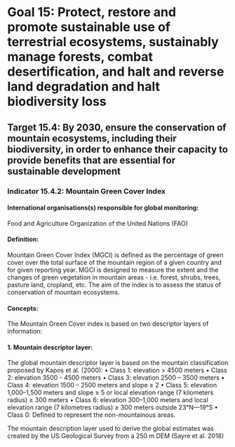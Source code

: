 # Goal 15: Protect, restore and promote sustainable use of terrestrial ecosystems, sustainably manage forests, combat desertification, and halt and reverse land degradation and halt biodiversity loss

## Target 15.4: By 2030, ensure the conservation of mountain ecosystems, including their biodiversity, in order to enhance their capacity to provide benefits that are essential for sustainable development

### Indicator 15.4.2: Mountain Green Cover Index

#### International organisations(s) responsible for global monitoring:

Food and Agriculture Organization of the United Nations (FAO)

#### Definition:

Mountain Green Cover Index (MGCI) is defined as the percentage of green cover over the total surface of the mountain region of a given country and for given reporting year. MGCI is designed to measure the extent and the changes of green vegetation in mountain areas - i.e. forest, shrubs, trees, pasture land, cropland, etc. The aim of the index is to assess the status of conservation of mountain ecosystems.

#### Concepts:

The Mountain Green Cover index is based on two descriptor layers of information:

#### 1. Mountain descriptor layer:

The global mountain descriptor layer is based on the mountain classification proposed by Kapos et al. (2000):
• Class 1: elevation > 4500 meters
• Class 2: elevation 3500 - 4500 meters
• Class 3: elevation 2500 – 3500 meters
• Class 4: elevation 1500 – 2500 meters and slope ≥ 2
• Class 5: elevation 1,000–1,500 meters and slope ≥ 5 or local elevation range (7 kilometers radius) ≥ 300 meters
• Class 6: elevation 300–1,000 meters and local elevation range (7 kilometres radius) ≥ 300 meters outside 23°N—19°S
• Class 0: Defined to represent the non-mountainous areas.

The mountain description layer used to derive the global estimates was created by the US Geological
Survey from a 250 m DEM (Sayre et al. 2018)




